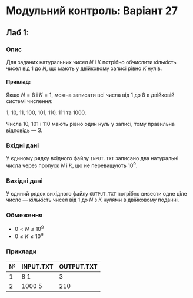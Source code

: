 # Модульний контроль: Варіант 27
## Лаб 1:
### Опис
Для заданих натуральних чисел $N$ і $K$ потрібно обчислити кількість чисел від 1 до $N$, що мають у двійковому записі рівно $K$ нулів.

#### Приклад:
Якщо $N = 8$ і $K = 1$, можна записати всі числа від 1 до 8 в двійковій системі числення:

1, 10, 11, 100, 101, 110, 111 та 1000.

Числа 10, 101 і 110 мають рівно один нуль у записі, тому правильна відповідь — 3.

### Вхідні дані
У єдиному рядку вхідного файлу `INPUT.TXT` записано два натуральні числа через пропуск $N$ і $K$, що не перевищують $10^9$.

### Вихідні дані
У єдиний рядок вихідного файлу `OUTPUT.TXT` потрібно вивести одне ціле число — кількість чисел від 1 до $N$ з $K$ нулями в двійковому поданні.

### Обмеження
- $0 < N \leq 10^9$
- $0 \leq K \leq 10^9$

### Приклади
| №   | INPUT.TXT | OUTPUT.TXT |
|-----|-----------|------------|
| 1   | 8 1       | 3          |
| 2   | 1000 5    | 210        | 